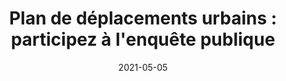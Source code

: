 ---
layout: default
date: 2021-05-05
img: 
category: info
title: "Plan de déplacements urbains : participez à l'enquête publique"
description: "Participation en ligne, jusqu'au 21/05/2021. Suivez le lien ci-dessous. <strong>Nous, habitants de Septèmes, demandons un mur anti-bruit le long des autoroutes, des revêtements anti-bruit sur les routes passantes, deux pistes cyclables, l'augmentation de la fréquence des arrêts à la gare de Septèmes et des trottoirs le long de toutes nos rues</strong>."
tags: lutte-contre-le-bruit
tag_url: /vivre-avec-autoroute/
button_name: Je participe
doclink: 'https://www.registre-numerique.fr/plan-deplacements-urbains-metropole-amp/deposer-son-observation'
meta: "noindex"
---